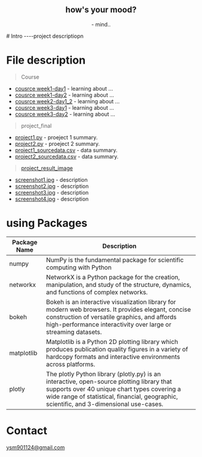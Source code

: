 
  <h2 align="center">
    <b>how's your mood?</b> 
  </h2>
  <p align="center">
    - mind..
  </p>
# Intro
----project descriptiopn

# File description
> Course

- [cousrce week1-day1](course) - learning about ...
- [cousrce week1-day2](course) - learning about ...
- [cousrce week2-day1_2](course) - learning about ...
- [cousrce week3-day1](course) - learning about ...
- [cousrce week3-day2](course) - learning about ...

> project_final

- [project1.py](project_final) - proeject 1 summary.
- [project2.py](project_final) - proeject 2 summary.
- [project1_sourcedata.csv](project_final) - data summary.
- [project2_sourcedata.csv](project_final) - data summary.

> [project_result_image](project_final/project_result_image)

- [screenshot1.jpg](project_final/project_result_image) - description
- [screenshot2.jpg](project_final/project_result_image) - description
- [screenshot3.jpg](project_final/project_result_image) - description
- [screenshot4.jpg](project_final/project_result_image) - description

# using Packages
| Package Name                                |  Description                                                                 |
| ------------------------------------------- | -------------------------------------------------------------------------- |
| numpy                        | NumPy is the fundamental package for scientific computing with Python                     |
| networkx                  | NetworkX is a Python package for the creation, manipulation, and study of the structure,    dynamics, and functions of complex networks.          |
| bokeh                  | Bokeh is an interactive visualization library for modern web browsers. It provides elegant, concise construction of versatile graphics, and affords high-performance interactivity over large or streaming datasets.          |
| matplotlib                  | Matplotlib is a Python 2D plotting library which produces publication quality figures in a variety of hardcopy formats and interactive environments across platforms.          |
| plotly                  | The plotly Python library (plotly.py) is an interactive, open-source plotting library that supports over 40 unique chart types covering a wide range of statistical, financial, geographic, scientific, and 3-dimensional use-cases.          |




# Contact
<a> ysm901124@gmail.com </a>
